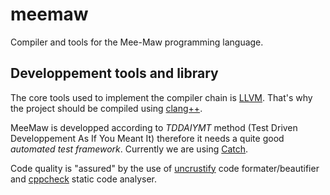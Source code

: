 meemaw
======

Compiler and tools for the Mee-Maw programming language.

Developpement tools and library
----------------------

The core tools used to implement the compiler chain is [LLVM](http://llvm.org/). That's why the project should be compiled using [clang++](http://clang.llvm.org/).

MeeMaw is developped according to *TDDAIYMT* method (Test Driven Developpement As If You Meant It) therefore it needs a quite good *automated test framework*. Currently we are using [Catch](https://github.com/philsquared/Catch).

Code quality is "assured" by the use of [uncrustify](http://uncrustify.sourceforge.net/) code formater/beautifier and [cppcheck](http://cppcheck.sourceforge.net/) static code analyser.
